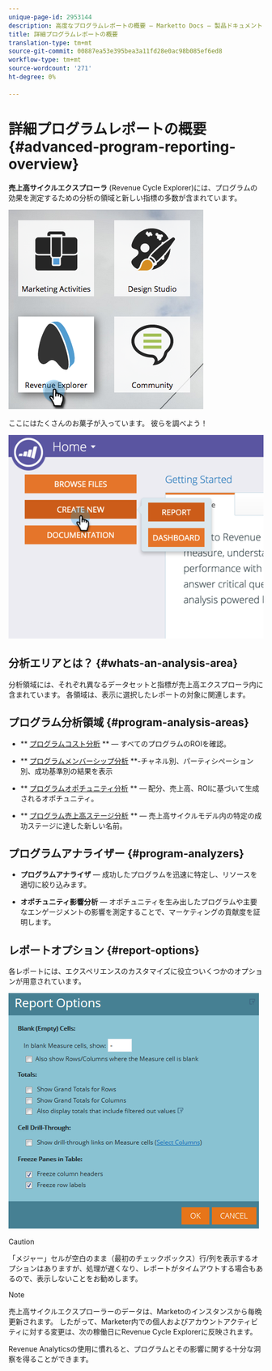 ```yaml
---
unique-page-id: 2953144
description: 高度なプログラムレポートの概要 — Marketto Docs — 製品ドキュメント
title: 詳細プログラムレポートの概要
translation-type: tm+mt
source-git-commit: 00887ea53e395bea3a11fd28e0ac98b085ef6ed8
workflow-type: tm+mt
source-wordcount: '271'
ht-degree: 0%

---
```



# 詳細プログラムレポートの概要 {#advanced-program-reporting-overview}

**売上高サイクルエクスプローラ** (Revenue Cycle Explorer)には、プログラムの効果を測定するための分析の領域と新しい指標の多数が含まれています。

![](assets/rev.png)

ここにはたくさんのお菓子が入っています。 彼らを調べよう！

![](assets/image2015-4-30-10-3a15-3a17.png)

## 分析エリアとは？ {#whats-an-analysis-area}

分析領域には、それぞれ異なるデータセットと指標が売上高エクスプローラ内に含まれています。 各領域は、表示に選択したレポートの対象に関連します。

## プログラム分析領域 {#program-analysis-areas}

* ** [プログラムコスト分析](understanding-the-program-cost-analysis-area.md) ** — すべてのプログラムのROIを確認。

* ** [プログラムメンバーシップ分析](understanding-the-program-membership-analysis-area.md) **-チャネル別、パーティシペーション別、成功基準別の結果を表示

* ** [プログラムオポチュニティ分析](understanding-the-program-opportunity-analysis-area.md) ** — 配分、売上高、ROIに基づいて生成されるオポチュニティ。

* ** [プログラム売上高ステージ分析](understanding-the-program-revenue-stage-analysis-area.md) ** — 売上高サイクルモデル内の特定の成功ステージに達した新しい名前。

## プログラムアナライザー {#program-analyzers}

* **プログラムアナライザ** — 成功したプログラムを迅速に特定し、リソースを適切に絞り込みます。

* **オポチュニティ影響分析** — オポチュニティを生み出したプログラムや主要なエンゲージメントの影響を測定することで、マーケティングの貢献度を証明します。

## レポートオプション {#report-options}

各レポートには、エクスペリエンスのカスタマイズに役立ついくつかのオプションが用意されています。

![](assets/report-options.png)

>[!CAUTION]
>
>「メジャー」セルが空白のまま（最初のチェックボックス）行/列を表示するオプションはありますが、処理が遅くなり、レポートがタイムアウトする場合もあるので、表示しないことをお勧めします。

>[!NOTE]
>
>売上高サイクルエクスプローラーのデータは、Marketoのインスタンスから毎晩更新されます。 したがって、Marketer内での個人およびアカウントアクティビティに対する変更は、次の稼働日にRevenue Cycle Explorerに反映されます。

Revenue Analyticsの使用に慣れると、プログラムとその影響に関する十分な洞察を得ることができます。